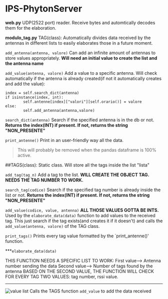# IPS-PhytonServer

**web.py**
UDP(2522 port) reader. 
Receive bytes and automtically decodes them for the elaboration.

**modulo_tag.py**
TAG(class):
Automatically divides data received by the antennas in different lists to easily elaborates those in a future moment.

`add_antenna(antenna, valore)`
Can add an infinite amount of antennas to store values appropriately. 
**Will need an initial value to create the list and the antenna name**

`add_value(antenna, valore)`
Add a value to a specific antenna.
Will check automatically if the antenna is already created(if not it automatically creates and add the value):
```
index = self.search_dict(antenna)
if isinstance(index, int):
        self.antenne[index]["valori"][self.orario()] = valore
else:
        self.add_antenna(antenna,valore)
```

`search_dict(antenna)`
Search if the specified antenna is in the db or not. 
**Returns the index(INT) if present. If not, returns the string "NON_PRESENTE"**

`print_antenne()`
Print in an user-friendly way all the data. 
>This will probably be removed when the pandas dataframe is 100% active.

##TAGS(class):
Static class. Will store all the tags inside the list "lista"

`add_tag(tag_n)`
Add a tag to the list.
**WILL CREATE THE OBJECT TAG. NEEDS THE TAG NUMBER TO WORK.**

`search_tag(codice)`
Search if the specified tag number is already inside the list or not.
**Returns the index(INT) if present. If not, returns the string "NON_PRESENTE"**

`add_value(codice, value, antenna)`
**ALL THOSE VALUES GOTTA BE INTS.**
Used by the `elaborate_data(data)` function to add values to the received tag. This just search if the tag exists(and creates it if it doesn't) and calls the `add_value(antenna, valore)` of the TAG class.

`print_tags()`
Prints every tag value formatted by the `print_antenne()' function.

***`elaborate_data(data)`

THIS FUNCTION NEEDS A SPECIFIC LIST TO WORK:
First value--> Antenna number sending the data
Second value--> Number of tags found by the antenna
BASED ON THE SECOND VALUE, THE FUNCTION WILL CHECK FOR EVERY TAG TWO VALUES:
tag number, rssi value.
***
![value list](https://user-images.githubusercontent.com/34715958/201696677-6bab8f60-6641-4456-ac7d-d5df707b5d49.png)
Calls the TAGS function `add_value` to add the data received


